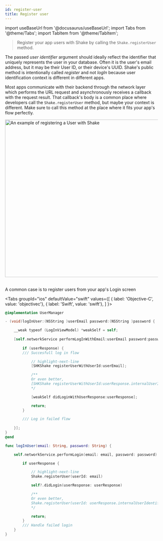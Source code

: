 ```yaml
---
id: register-user
title: Register user
---
```

import useBaseUrl from '@docusaurus/useBaseUrl';
import Tabs from '@theme/Tabs';
import TabItem from '@theme/TabItem';

>Register your app users with Shake by calling the `Shake.registerUser` method.

The passed _user identifier_ argument should ideally reflect the identifier that uniquely represents the user in your database.
Often it is the user's email address, but it may be their User ID, or their device's UUID.
Shake's public method is intentionally
called _register_ and not _logIn_ because user identification context is different in different apps.

Most apps communicate with their backend through the network layer
which performs the URL request and asynchronously receives a callback with the request result.
That callback's body is a common place where developers call the `Shake.registerUser` method,
but maybe your context is different.
Make sure to call this method at the place where it fits your app's flow perfectly.

<table class="media-container mt-50">
<img
  alt="An example of registering a User with Shake"
  width="520"
  src={useBaseUrl('screens/register-user-flow.svg')}
/>
</table>
<p class="p2 center-align mb-50">A common case is to register users from your app's Login screen</p>

<Tabs
  groupId="ios"
  defaultValue="swift"
  values={[
    { label: 'Objective-C', value: 'objectivec'},
    { label: 'Swift', value: 'swift'},
  ]
}>

<TabItem value="objectivec">

```objectivec title="UserManager.m"
@implementation UserManager

- (void)logInUser:(NSString )userEmail password:(NSString )password {

    __weak typeof (LogInViewModel) *weakSelf = self;
    
    [self.networkService performLogInWithEmail:userEmail password:password completion:^(UserResponse _Nullable userResponse, NSError * _Nullable error) {
    
        if (userResponse) {
        /// Succesfull log in flow

            // highlight-next-line
            [SHKShake registerUserWithUserId:userEmail];

            /**
            Or even better,
            [SHKShake registerUserWithUserId:userResponse.internalUserIdentifier];
            */

            [weakSelf didLoginWithUserResponse:userResponse];

            return;
        }

        /// Log in failed flow
        
    }];
} 
@end
```

</TabItem>

<TabItem value="swift">

```swift title="UserManager.swift"
func logInUser(email: String, password: String) {

    self.networkService.performLogin(email: email, password: password) { [weak self] userResponse in

        if userResponse {

            // highlight-next-line
            Shake.registerUser(userId: email)

            self?.didLogin(userResponse: userResponse)

            /**
            Or even better,
            Shake.registerUser(userId: userResponse.internalUserIdentifier)
            */

            return;
        }
        /// Handle failed login
    }
}
```

</TabItem>
</Tabs>
